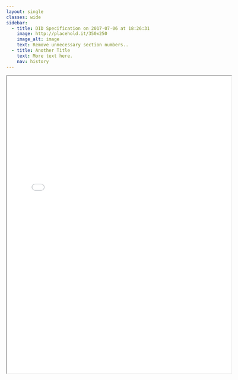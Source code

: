```yaml
---
layout: single
classes: wide
sidebar:
  - title: DID Specification on 2017-07-06 at 18:26:31
    image: http://placehold.it/350x250
    image_alt: image
    text: Remove unnecessary section numbers..
  - title: Another Title
    text: More text here.
    nav: history
---
```

<iframe src="../index.html" width="120%" height="800"></iframe>


